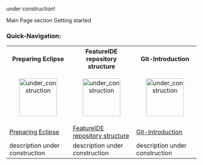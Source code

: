 under construction!

Main Page section Getting started

### Quick-Navigation:
<table>
	<tr>
		<th>Preparing Eclipse</th>
		<th>FeatureIDE repository structure</th>
		<th>Git-Introduction</th>
	</tr>
	<tr>
		<td width="160px">
			<p align="center">
				<img height="100" width="100" alt="under_construction" src="https://github.com/tthuem/FeatureIDE/wiki/Assets/Home/under_construction.png">
			</p>
		</td>
		<td width="160px">
			<p align="center">
				<img height="100" width="100" alt="under_construction" src="https://github.com/tthuem/FeatureIDE/wiki/Assets/Home/under_construction.png">
			</p>
		</td>
		<td width="160px">
			<p align="center">
				<img height="100" width="100" alt="under_construction" src="https://github.com/tthuem/FeatureIDE/wiki/Assets/Home/under_construction.png">
			</p>
		</td>
	</tr>
	<tr>
		<td>
			<a href="/tthuem/FeatureIDE/wiki/Preparing-Eclipse">Preparing Eclipse</a>
		</td>
		<td>
			<a href="/tthuem/FeatureIDE/wiki/FeatureIDE-repository-structure">FeatureIDE repository structure</a>
		</td>
		<td>
			<a href="/tthuem/FeatureIDE/wiki/Git-Introduction">Git-Introduction</a>
		</td>
	</tr>
	<tr>
		<td>description under construction</td>
		<td>description under construction</td>
		<td>description under construction</td>
	</tr>
</table>